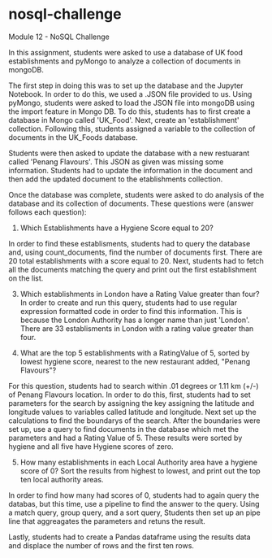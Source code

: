 # nosql-challenge

Module 12 - NoSQL Challenge

In this assignment, students were asked to use a database of UK food establishments and pyMongo to analyze a collection of documents in mongoDB.

The first step in doing this was to set up the database and the Jupyter Notebook.  In order to do this, we used a .JSON file provided to us.  Using pyMongo, students were asked to load the JSON file into mongoDB using the import feature in Mongo DB. To do this, students has to first create a database in Mongo called 'UK_Food'.  Next, create an 'establishment' collection. Following this, students assigned a variable to the collection of documents in the UK_Foods database.

Students were then asked to update the database with a new restuarant called 'Penang Flavours'. This JSON as given was missing some information.  Students had to update the information in the document and then add the updated document to the etablishments collection.

Once the database was complete, students were asked to do analysis of the database and its collection of documents. 
These questions were (answer follows each question):

1. Which Establishments have a Hygiene Score equal to 20?

In order to find these establisments, students had to query the database and, using count_documents, find the number of documents first.  There are 20 total establishments with a score equal to 20.  Next, students had to fetch all the documents matching the query and print out  the first establishment on the list.

3. Which establishments in London have a Rating Value greater than four?
In order to create and run this query, students had to use regular expression formatted code in order to find this information.  This is because the London Authority has a longer name than just 'London'. There are 33 establisments in London with a rating value greater than four.

4. What are the top 5 establishments with a RatingValue of 5, sorted by lowest hygiene score, nearest to the new restaurant added, "Penang Flavours"?
  
For this question, students had to search within .01 degrees or 1.11 km (+/-) of Penang Flavours location.  In order to do this, first, students had to set parameters for the search by assigning the key assigning the latitude and longitude values to variables called latitude and longitude.  Next set up the calculations to find the boundarys of the search.  After the boundaries were set up, use a query to find documents in the database which met the parameters and had a Rating Value of 5.  These results were sorted by hygiene and all five have Hygiene scores of zero.

5. How many establishments in each Local Authority area have a hygiene score of 0? Sort the results from highest to lowest, and print out the top ten local authority areas.

In order to find how many had scores of 0, students had to again query the databas, but this time, use a pipeline to find the answer to the query.  Using a match query, group query, and a sort query, Students then set up an pipe line that aggreagates the parameters and retuns the result.

Lastly, students had to create a Pandas dataframe using the results data and displace the number of rows and the first ten rows.


